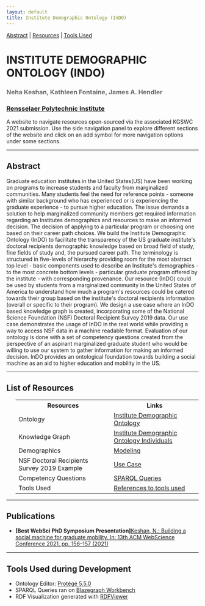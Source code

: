 ```yaml
---
layout: default
title: Institute Demographic Ontology (InDO)
---
```


[Abstract](#abstract) | [Resources](#resources) | [Tools Used](#toolsused)


<h1 class="page-title" style="text-transform:uppercase;" id="header">INSTITUTE DEMOGRAPHIC ONTOLOGY (InDO)</h1>
<h3 style="color:dimgrey;">Neha Keshan, Kathleen Fontaine, James A. Hendler</h3>
<h3><a href="https://www.rpi.edu/">Rensselaer Polytechnic Institute</a></h3>
<p class="message">A website to navigate resources open-sourced via the associated KGSWC 2021 submission. Use the side navigation panel to explore different sections of the website and click on an add symbol for more navigation options under some sections.</p>

<hr>
<article class="mb-5" id="abstract">
<content>
  
  
<h2>Abstract</h2>
  <p>Graduate education institutes in the United States(US) have been working on programs to increase students and faculty from marginalized communities. Many students feel the need for reference points - someone with similar background who has experienced or is experiencing the graduate experience -  to pursue higher education. The issue demands a solution to help marginalized community members get required information regarding an Institutes demographics and resources to make an informed decision. The decision of applying to a particular program or choosing one based on their career path choices. We build the Institute Demographic Ontology (InDO) to facilitate the transparency of the US graduate institute's doctoral recipients demographic knowledge based on broad field of study, fine fields of study and, the pursued career path. The terminology is structured in five-levels of hierarchy providing room for the most abstract top level - basic components used to describe an Institute's demographics - to the most concrete bottom levels - particular graduate program offered by the institute - with corresponding provenance. Our resource (InDO) could be used by students from a marginalized community in the United States of America to understand how much a program's resources could be catered towards their group based on the institute's doctoral recipients information (overall or specific to their program). We design a use case where an InDO based knowledge graph is created, incorporating some of the National Science Foundation (NSF) Doctoral Recipient Survey 2019 data. Our use case demonstrates the usage of InDO in the real world while providing a way to access NSF data in a machine readable format. Evaluation of our ontology is done with a set of competency questions created from the perspective of an aspirant marginalized graduate student who would be willing to use our system to gather information for making an informed decision. InDO provides an ontological foundation towards building a social machine as an aid to higher education and mobility in the US. </p>
 </content>
 
 <hr/>
 <article class="mb-5" id="resources">
<content>
<h2>List of Resources </h2>
<ul>
 <table style="width:100%">
    <tr>
    <th>Resources</th>
    <th>Links</th> 
  </tr>
  <tr>
    <td>Ontology</td>
    <td><a href="ontology">Institute Demographic Ontology</a> </td> 
  </tr>
  <tr>
    <td>Knowledge Graph</td>
    <td><a href="ontology">Institute Demographic Ontology Individuals</a> </td> 
  </tr>
  <tr>
    <td>Demographics</td>
    <td><a href="modeling#demographics">Modeling</a> </td> 
  </tr>
    <tr>
    <td>NSF Doctoral Recipients Survey 2019 Example</td>
    <td><a href="nsfexample">Use Case</a> </td> 
  </tr>
   <tr>
    <td>Competency Questions </td>
    <td><a href="competencyquestions#sparql">SPARQL Queries</a> </td> 
  </tr>
   <tr>
    <td>Tools Used </td>
    <td><a href="index#toolsused">References to tools used</a> </td> 
  </tr>
</table>
  
 </ul>
 </content>
 
  <hr/>
 
 <article class="mb-5" id="toolsused">
<content>
<h2> Publications</h2>
<ul>
	<li><strong>[Best WebSci PhD Symposium Presentation]</strong><a href="https://dl.acm.org/doi/fullHtml/10.1145/3462741.3466677">Keshan, N.: Building a social machine for graduate mobility. In: 13th ACM WebScience Conference 2021. pp. 156–157 (2021) </a></li>
</ul>

</content>
 
 <hr/>
 
 <article class="mb-5" id="toolsused">
<content>
  
  
<h2>Tools Used during Development</h2>
  <ul>
  <li>Ontology Editor: <a href="https://protege.stanford.edu/products.php#desktop-protege">Protégé 5.5.0</a></li>
  <li>SPARQL Queries ran on <a href="http://sparql.cancerdata.org/#splash">Blazegraph Workbench</a></li>
  <li>RDF Visualization generated with <a href="http://jimmccusker.github.io/rdfviewer/">RDFViewer</a></li>
  </ul>
  </content>

 
